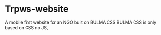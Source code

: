 # Trpws-website
A mobile first website for an NGO built on BULMA CSS
BULMA CSS is only based on CSS no JS, 
